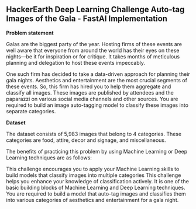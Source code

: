## HackerEarth Deep Learning Challenge Auto-tag Images of the Gala - FastAI Implementation


**Problem statement**

Galas are the biggest party of the year. Hosting firms of these events are well aware that everyone from around the world has their eyes on these nights—be it for inspiration or for critique. It takes months of meticulous planning and delegation to host these events impeccably.

One such firm has decided to take a data-driven approach for planning their gala nights. Aesthetics and entertainment are the most crucial segments of these events. So, this firm has hired you to help them aggregate and classify all images. These images are published by attendees and the paparazzi on various social media channels and other sources. You are required to build an image auto-tagging model to classify these images into separate categories.

**Dataset**

The dataset consists of 5,983 images that belong to 4 categories. These categories are food, attire, decor and signage, and miscellaneous.

The benefits of practicing this problem by using Machine Learning or Deep Learning techniques are as follows:

This challenge encourages you to apply your Machine Learning skills to build models that classify images into multiple categories
This challenge helps you enhance your knowledge of classification actively. It is one of the basic building blocks of Machine Learning and Deep Learning techniques.
You are required to build a model that auto-tag images and classifies them into various categories of aesthetics and entertainment for a gala night.
